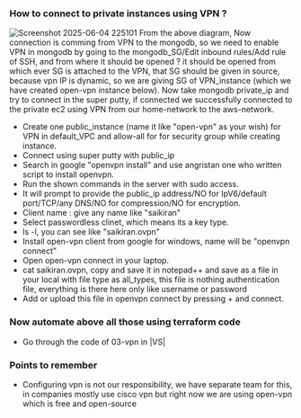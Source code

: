 ### How to connect to private instances using VPN ?
![Screenshot 2025-06-04 225101](https://github.com/user-attachments/assets/6df4a952-3eec-4e72-9c53-bd6e21df09c7)
From the above diagram, Now connection is comming from VPN to the mongodb, so we need to enable VPN in mongodb
by going to the mongodb_SG/Edit inbound rules/Add rule of SSH, and from where it should be opened ? it should 
be opened from which ever SG is attached to the VPN, that SG should be given in source, because vpn IP is dynamic, so we are giving SG of VPN_instance (which we have created open-vpn instance below). Now take mongodb
private_ip and try to connect in the super putty, if connected we successfully connected to the private ec2
using VPN from our home-network to the aws-network.

- Create one public_instance (name it like "open-vpn" as your wish) for VPN in default_VPC and allow-all for
  for security group while creating instance. 
- Connect using super putty with public_ip
- Search in google "openvpn install" and use angristan one who written script to install openvpn.
- Run the shown commands in the server with sudo access.
- It will prompt to provide the public_ip address/NO for IpV6/default port/TCP/any DNS/NO for compression/NO
  for encryption.
- Client name : give any name like "saikiran"
- Select passwordless clinet, which means its a key type.
- ls -l, you can see like "saikiran.ovpn"
- Install open-vpn client from google for windows, name will be "openvpn connect"
- Open open-vpn connect in your laptop.
- cat saikiran.ovpn, copy and save it in notepad++ and save as a file in your local with file type as
  all_types, this file is nothing authentication file, everything is there here only like username or password
- Add or upload this file in openvpn connect by pressing + and connect.

### Now automate above all those using terraform code
- Go through the code of 03-vpn in |VS|





















### Points to remember
- Configuring vpn is not our responsibility, we have separate team for this, in companies mostly use cisco vpn
  but right now we are using open-vpn which is free and open-source
